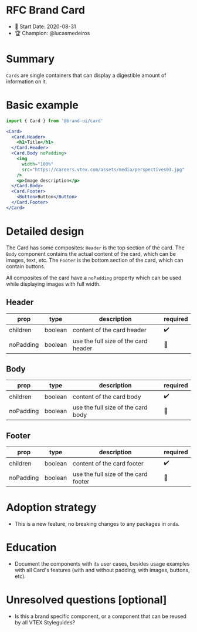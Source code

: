 # RFC Brand Card

- 📅 Start Date: 2020-08-31
- 🏆 Champion: @lucasmedeiros

# Summary

`Cards` are single containers that can display a digestible amount of information on it.

# Basic example

```jsx
import { Card } from '@brand-ui/card'

<Card>
  <Card.Header>
    <h1>Title</h1>
  </Card.Header>
  <Card.Body noPadding>
    <img
      width="100%"
      src="https://careers.vtex.com/assets/media/perspectives03.jpg"
    />
    <p>Image description</p>
  </Card.Body>
  <Card.Footer>
    <Button>Button</Button>
  </Card.Footer>
</Card>
```

# Detailed design

The Card has some composites: `Header` is the top section of the card. The `Body` component contains the actual content of the card, which can be images, text, etc. The `Footer` is the bottom section of the card, which can contain buttons.

All composites of the card have a `noPadding` property which can be used while displaying images with full width.

## Header

| prop     | type      | description                 | required |
| -------- | --------- | --------------------------- | -------- |
| children | boolean | content of the card header | ✔️       |
| noPadding | boolean | use the full size of the card header | 🚫       |

## Body

| prop     | type      | description                     | required |
| -------- | --------- | ------------------------------- | -------- |
| children | boolean | content of the card body | ✔️       |
| noPadding | boolean | use the full size of the card body | 🚫       |

## Footer

| prop     | type      | description                          | required |
| -------- | --------- | ------------------------------------ | -------- |
| children | boolean | content of the card footer | ✔️       |
| noPadding | boolean | use the full size of the card footer | 🚫       |

# Adoption strategy

- This is a new feature, no breaking changes to any packages in `onda`.

# Education

- Document the components with its user cases, besides usage examples with all Card's features (with and without padding, with images, buttons, etc).

# Unresolved questions [optional]

- Is this a brand specific component, or a component that can be reused by all VTEX Styleguides?
